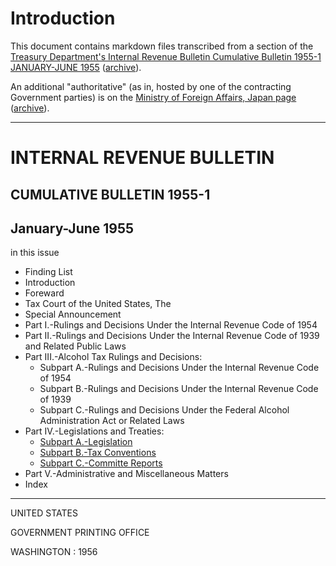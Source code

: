 # Introduction

This document contains markdown files transcribed from a section of the [Treasury Department's Internal Revenue Bulletin Cumulative Bulletin 1955-1 JANUARY-JUNE 1955](https://www.govinfo.gov/content/pkg/GOVPUB-T22-fdc2ce58a1cfd6cd3f7cdc35cb9793b5/pdf/GOVPUB-T22-fdc2ce58a1cfd6cd3f7cdc35cb9793b5-1.pdf) ([archive](https://archive.ph/lr8ut)).

An additional "authoritative" (as in, hosted by one of the contracting Government parties) is on the [Ministry of Foreign Affairs, Japan page](https://www.mofa.go.jp/mofaj/gaiko/treaty/pdfs/A-S38(3)-256.pdf) ([archive](https://archive.ph/oSQAU)).

---

# INTERNAL REVENUE BULLETIN
## CUMULATIVE BULLETIN 1955-1
## January-June 1955

in this issue

* Finding List
* Introduction
* Foreward
* Tax Court of the United States, The
* Special Announcement
* Part I.-Rulings and Decisions Under the Internal Revenue Code of 1954
* Part II.-Rulings and Decisions Under the Internal Revenue Code of 1939 and Related Public Laws
* Part III.-Alcohol Tax Rulings and Decisions:
    * Subpart A.-Rulings and Decisions Under the Internal Revenue Code of 1954
    * Subpart B.-Rulings and Decisions Under the Internal Revenue Code of 1939
    * Subpart C.-Rulings and Decisions Under the Federal Alcohol Administration Act or Related Laws
* Part IV.-Legislations and Treaties:
    * [Subpart A.-Legislation](Part%20IV.-Legislations%20and%20Treaties.Subpart%20A.-Legislation.md)
    * [Subpart B.-Tax Conventions](Part%20IV.-Legislations%20and%20Treaties.Subpart%20B.-Tax%20Conventions.md)
    * [Subpart C.-Committe Reports](Part%20IV.-Legislations%20and%20Treaties.Subpart%20C.-Committe%20Reports.md)
* Part V.-Administrative and Miscellaneous Matters
* Index

---

UNITED STATES

GOVERNMENT PRINTING OFFICE

WASHINGTON : 1956